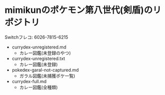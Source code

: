 # mimikunのポケモン第八世代(剣盾)のリポジトリ

Switchフレコ: 6026-7815-6215  

- currydex-unregistered.md
  - カレー図鑑(未登録のやつ)
- currydex-unregistered.txt
  - カレー図鑑(未登録)
- pokedex-garal-not-captured.md
  - ガラル図鑑(未捕獲ポケ一覧)
- currydex-full.md
  - カレー図鑑(全種類)
